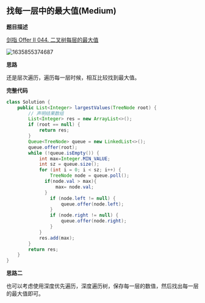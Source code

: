 
## 找每一层中的最大值(Medium)

**题目描述**

[剑指 Offer II 044. 二叉树每层的最大值](https://leetcode-cn.com/problems/hPov7L/)

![1635855374687](https://tprzfbucket.oss-cn-beijing.aliyuncs.com/hadoop/202111/02/201615-834857.png)

**思路**

还是层次遍历，遍历每一层时候，相互比较找到最大值。

**完整代码**

~~~ java
class Solution {
    public List<Integer> largestValues(TreeNode root) {
        // 声明结果数组
        List<Integer> res = new ArrayList<>();
        if (root == null) {
            return res;
        }
        Queue<TreeNode> queue = new LinkedList<>();
        queue.offer(root);
        while (!queue.isEmpty()) {
            int max=Integer.MIN_VALUE;
            int sz = queue.size();
            for (int i = 0; i < sz; i++) {
                TreeNode node = queue.poll();
              if(node.val > max){
                  max= node.val;
              }
                if (node.left != null) {
                    queue.offer(node.left);
                }
                if (node.right != null) {
                    queue.offer(node.right);
                }
            }
            res.add(max);
        }
        return res;
    }
}
~~~

**思路二**

也可以考虑使用深度优先遍历，深度遍历树，保存每一层的数值，然后找出每一层的最大值即可。